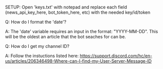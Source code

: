 SETUP: Open 'keys.txt' with notepad and replace each field (news_api_key_here, bot_token_here, etc) with the needed key/id/token

Q: How do I format the 'date'?

A: The 'date' variable requires an input in the format: "YYYY-MM-DD". This will be the oldest an article that the bot seaches for can be.

Q: How do I get my channel ID?

A: Follow the instuctions listed here: https://support.discord.com/hc/en-us/articles/206346498-Where-can-I-find-my-User-Server-Message-ID

